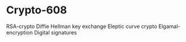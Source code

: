 # Crypto-608

RSA-crypto
Diffie Hellman key exchange
Eleptic curve crypto
Elgamal-encryption
Digital signatures

